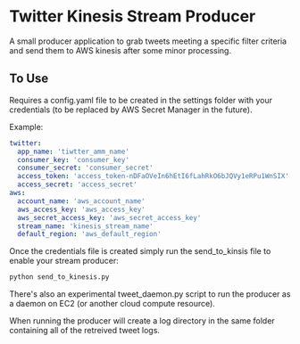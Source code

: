# Twitter Kinesis Stream Producer

A small producer application to grab tweets meeting a specific filter criteria and send them to AWS kinesis after some minor processing.

## To Use

Requires a config.yaml file to be created in the settings folder with your credentials (to be replaced by AWS Secret Manager in the future).

Example:
```yaml
twitter:
  app_name: 'tiwtter_amm_name'
  consumer_key: 'consumer_key'
  consumer_secret: 'consumer_secret'
  access_token: 'access_token-nDFaOVeIn6hEtI6fLahRkO6bJQVy1eRPu1WnSIX'
  access_secret: 'access_secret'
aws:
  account_name: 'aws_account_name'
  aws_access_key: 'aws_access_key'
  aws_secret_access_key: 'aws_secret_access_key'
  stream_name: 'kinesis_stream_name'
  default_region: 'aws_default_region'
```

Once the credentials file is created simply run the send_to_kinsis file to enable your stream producer:
```bash
python send_to_kinesis.py
```

There's also an experimental tweet_daemon.py script to run the producer as a daemon on EC2 (or another cloud compute resource).

When running the producer will create a log directory in the same folder containing all of the retreived tweet logs.
